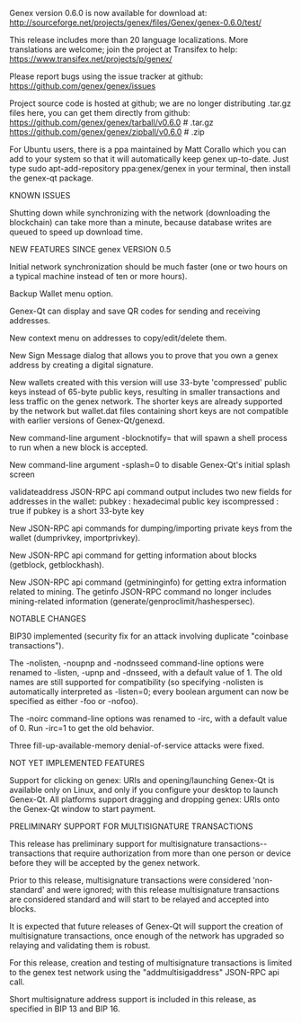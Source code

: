 Genex version 0.6.0 is now available for download at:
http://sourceforge.net/projects/genex/files/Genex/genex-0.6.0/test/

This release includes more than 20 language localizations.
More translations are welcome; join the
project at Transifex to help:
https://www.transifex.net/projects/p/genex/

Please report bugs using the issue tracker at github:
https://github.com/genex/genex/issues

Project source code is hosted at github; we are no longer
distributing .tar.gz files here, you can get them
directly from github:
https://github.com/genex/genex/tarball/v0.6.0  # .tar.gz
https://github.com/genex/genex/zipball/v0.6.0  # .zip

For Ubuntu users, there is a ppa maintained by Matt Corallo which
you can add to your system so that it will automatically keep
genex up-to-date.  Just type
sudo apt-add-repository ppa:genex/genex
in your terminal, then install the genex-qt package.


KNOWN ISSUES

Shutting down while synchronizing with the network
(downloading the blockchain) can take more than a minute,
because database writes are queued to speed up download
time.


NEW FEATURES SINCE genex VERSION 0.5

Initial network synchronization should be much faster
(one or two hours on a typical machine instead of ten or more
hours).

Backup Wallet menu option.

Genex-Qt can display and save QR codes for sending
and receiving addresses.

New context menu on addresses to copy/edit/delete them.

New Sign Message dialog that allows you to prove that you
own a genex address by creating a digital
signature.

New wallets created with this version will
use 33-byte 'compressed' public keys instead of
65-byte public keys, resulting in smaller
transactions and less traffic on the genex
network. The shorter keys are already supported
by the network but wallet.dat files containing
short keys are not compatible with earlier
versions of Genex-Qt/genexd.

New command-line argument -blocknotify=<command>
that will spawn a shell process to run <command> 
when a new block is accepted.

New command-line argument -splash=0 to disable
Genex-Qt's initial splash screen

validateaddress JSON-RPC api command output includes
two new fields for addresses in the wallet:
pubkey : hexadecimal public key
iscompressed : true if pubkey is a short 33-byte key

New JSON-RPC api commands for dumping/importing
private keys from the wallet (dumprivkey, importprivkey).

New JSON-RPC api command for getting information about
blocks (getblock, getblockhash).

New JSON-RPC api command (getmininginfo) for getting
extra information related to mining. The getinfo
JSON-RPC command no longer includes mining-related
information (generate/genproclimit/hashespersec).



NOTABLE CHANGES

BIP30 implemented (security fix for an attack involving
duplicate "coinbase transactions").

The -nolisten, -noupnp and -nodnsseed command-line
options were renamed to -listen, -upnp and -dnsseed,
with a default value of 1. The old names are still
supported for compatibility (so specifying -nolisten
is automatically interpreted as -listen=0; every
boolean argument can now be specified as either
-foo or -nofoo).

The -noirc command-line options was renamed to
-irc, with a default value of 0. Run -irc=1 to
get the old behavior.

Three fill-up-available-memory denial-of-service
attacks were fixed.


NOT YET IMPLEMENTED FEATURES

Support for clicking on genex: URIs and
opening/launching Genex-Qt is available only on Linux,
and only if you configure your desktop to launch
Genex-Qt. All platforms support dragging and dropping
genex: URIs onto the Genex-Qt window to start
payment.


PRELIMINARY SUPPORT FOR MULTISIGNATURE TRANSACTIONS

This release has preliminary support for multisignature
transactions-- transactions that require authorization
from more than one person or device before they
will be accepted by the genex network.

Prior to this release, multisignature transactions
were considered 'non-standard' and were ignored;
with this release multisignature transactions are
considered standard and will start to be relayed
and accepted into blocks.

It is expected that future releases of Genex-Qt
will support the creation of multisignature transactions,
once enough of the network has upgraded so relaying
and validating them is robust.

For this release, creation and testing of multisignature
transactions is limited to the genex test network using
the "addmultisigaddress" JSON-RPC api call.

Short multisignature address support is included in this
release, as specified in BIP 13 and BIP 16.
